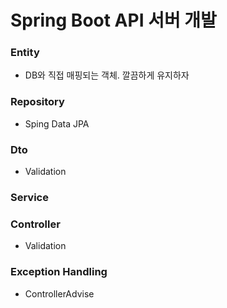 # Spring Boot API 서버 개발

### Entity
* DB와 직접 매핑되는 객체. 깔끔하게 유지하자

### Repository
* Sping Data JPA

### Dto
* Validation

### Service

### Controller
* Validation

### Exception Handling
* ControllerAdvise